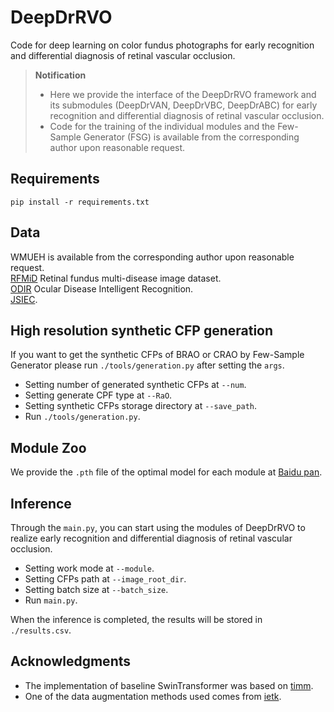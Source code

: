 # DeepDrRVO
Code for deep learning on color fundus photographs for early recognition and differential diagnosis of retinal vascular occlusion.  

>**Notification**
>+ Here we provide the interface of the DeepDrRVO framework and its submodules (DeepDrVAN, DeepDrVBC, DeepDrABC) for early recognition and differential diagnosis of retinal vascular occlusion.
>+ Code for the training of the individual modules and the Few-Sample Generator (FSG) is available from the corresponding author upon reasonable request. 
 
## Requirements
`pip install -r requirements.txt`
## Data  
WMUEH is available from the corresponding author upon reasonable request.  
[RFMiD](https://www.kaggle.com/datasets/andrewmvd/retinal-disease-classification) Retinal fundus multi-disease image dataset.  
[ODIR](https://github.com/nkicsl/OIA-ODIR) Ocular Disease Intelligent Recognition.  
[JSIEC](https://www.kaggle.com/datasets/linchundan/fundusimage1000).  
## High resolution synthetic CFP generation  
If you want to get the synthetic CFPs of BRAO or CRAO by Few-Sample Generator please run `./tools/generation.py` after setting the `args`.
+ Setting number of generated synthetic CFPs at `--num`.
+ Setting generate CPF type at `--RaO`.
+ Setting synthetic CFPs storage directory at `--save_path`.
+ Run `./tools/generation.py`.  
## Module Zoo  
We provide the `.pth` file of the optimal model for each module at [Baidu pan]().  
## Inference  
Through the `main.py`, you can start using the modules of DeepDrRVO to realize early recognition and differential diagnosis of retinal vascular occlusion.  
+ Setting work mode at `--module`.  
+ Setting CFPs path at `--image_root_dir`.  
+ Setting batch size at `--batch_size`.  
+ Run `main.py`.  

When the inference is completed, the results will be stored in `./results.csv`.
## Acknowledgments
+ The implementation of baseline SwinTransformer was based on [timm](https://github.com/rwightman/pytorch-image-models#introduction).  
+ One of the data augmentation methods used comes from [ietk](https://github.com/adgaudio/ietk-ret).
